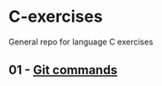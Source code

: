 # C-exercises
General repo for language C exercises

## 01 - [Git commands](docs/01-git-commands.md)
